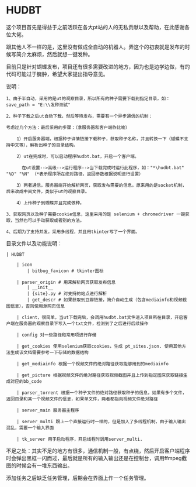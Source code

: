 # HUDBT
这个项目首先是得益于之前活跃在各大pt站的人的无私贡献以及帮助，在此感谢各位大佬。

跟其他人不一样的是，这里没有做成全自动的机器人。弄这个的初衷就是发布的时候写简介太麻烦，然后就想一键发种。

目前只是针对蝴蝶发布，项目还有很多需要改进的地方，因为也是边学边做，有的代码可能过于臃肿，希望大家提出指导意见。

说明：

    1、由于半自动，采用的是ut的观察目录，所以所有的种子需要下载到指定目录，如：save_path = "E:\\发种测试"

    2、种子下载之后ut自动下载，然后等待发布，需要有一个异步通信的机制：

    考虑过几个方法：最后采用的步骤：（拿服务器和客户端作比喻）

        1）开启服务器端，根据种子详情链接下载种子，获取种子名称，并且转换一下（蝴蝶不支持中文等），解析出种子的目录结构。

        2）ut在完成时，可以启动程序hudbt.bat，开启一个客户端。

          在ut设置-->高级-->运行程序-->当下载完成时运行此程序，如："*\hudbt.bat" "%D" "%N" （*表示程序所在绝对路径，返回参数根据说明进行设置）

        3）两者通信，服务器端开始解析网页，获取发布需要的信息。原来用的是socket机制，后来改成中间文件，类似于ut的观察目录。

        4）上传种子到蝴蝶并且完成做种。

    3、获取网页以及种子需要cookie信息，这里采用的是 selenium + chromedriver 一键获取，当然也可以手动获取或者别的方法。

    4、后期为了支持并发，采用多线程，并且用tkinter写了一个界面。


目录文件以及功能说明：

    | HUDBT

        | icon
            | bitbug_favicon # tkinter图标

        | parser_origin # 用来解析网页获取发布信息
            | __init__
            | {site}.py # 对支持的站点进行解析
            | get_descr # 如果获取到豆瓣链接，简介自动生成（包含mediainfo和视频截图信息），否则使用源网页信息

        | client，很简单，当ut下载完后，会调用hudbt.bat文件进入项目所在目录，开启客户端在服务器的观察目录下写入一个txt文件，检测到了之后进行后续操作

        | config 对一些路径和常用项进行存储

        | get_cookies 使用selenium获取cookies，生成 pt_sites.json. 使用其他方法生成该文档需要参考一下存储的数据结构

        | get_mediainfo 根据一个视频文件的绝对路径获取能够用到的mediainfo

        | get_picture 根据视频文件的绝对路径获取视频截图并且上传到指定图床获取链接生成对应的bb_code

        | parser_torrent 根据一个种子文件的绝对路径获取种子的信息，如果有多个文件，返回目录和某一个视频文件的信息，如果单文件，两者都指向视频文件绝对路径

        | server_main 服务器主程序

        | server_multi 跟上一个直接运行时一样的，但是加入了多线程机制，由于输入输出混乱，需要一个输入界面

        | tk_server 用于启动程序，开启线程时调用server_multi.

不足之处：其实不足的地方有很多，通信机制一般，有点绕，然后开启客户端程序时会弹出黑框一闪而过，最后就是所有的输入输出还是在控制台，调用ffmpeg截图的时候会有一堆东西输出。

添加任务之后缺乏任务管理，后期会在界面上作一个任务管理。
